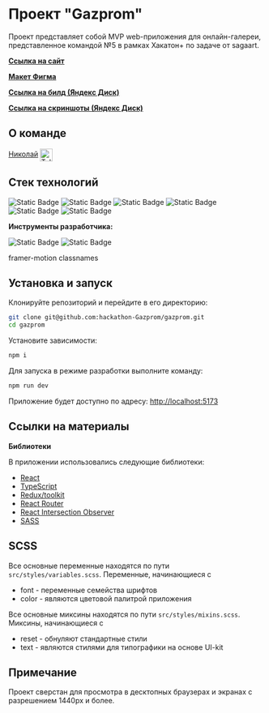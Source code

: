 # Проект "Gazprom"

Проект представляет собой MVP web-приложения для онлайн-галереи, представленное командой №5 в рамках Хакатон+ по задаче от sagaart.

[**Ссылка на сайт**](https://hackathon-gazprom.github.io/gazprom/)

[**Макет Фигма**](https://www.figma.com/design/ccc8iapZ8bQ32EQyYqytgW/%D0%93%D0%B0%D0%B7%D0%BF%D1%80%D0%BE%D0%BC-ID-%D0%A5%D0%B0%D0%BA%D0%B0%D1%82%D0%BE%D0%BD%2B-%D0%9A%D0%BE%D0%BC%D0%B0%D0%BD%D0%B4%D0%B0-1?node-id=42-2&t=M2QMAj7GoCSYpxNe-0)

[**Ссылка на билд (Яндекс Диск)**]()

[**Ссылка на скриншоты (Яндекс Диск)**]()

## О команде

[Николай](https://github.com/k0t1k777) [<span><img src="https://cdn-icons-png.flaticon.com/128/906/906377.png" height="25" align="center" alt="Telegram" title="Telegram" style="right" /></span>](https://t.me/ni_kolyaus)

## Стек технологий

![Static Badge](https://img.shields.io/badge/react-20232a?style=for-the-badge&logo=react)
![Static Badge](https://img.shields.io/badge/typescript-3178c6?style=for-the-badge&logo=typescript&logoColor=white)
![Static Badge](https://img.shields.io/badge/redux_toolkit-764abc?style=for-the-badge&logo=redux&logoColor=white)
![Static Badge](https://img.shields.io/badge/react_router-faf9f6?style=for-the-badge&logo=react%20router)
![Static Badge](https://img.shields.io/badge/scss-hotpink?style=for-the-badge&logo=sass&logoColor=white)
![Static Badge](https://img.shields.io/badge/html5-e34c26?style=for-the-badge&logo=html5&logoColor=white)

**Инструменты разработчика:**

![Static Badge](https://img.shields.io/badge/git-f14e32?style=for-the-badge&logo=git&logoColor=white)
![Static Badge](https://img.shields.io/badge/vite-646cff?style=for-the-badge&logo=vite&logoColor=white)

framer-motion
classnames

## Установка и запуск

Клонируйте репозиторий и перейдите в его директорию:

```bash
git clone git@github.com:hackathon-Gazprom/gazprom.git
cd gazprom
```

Установите зависимости:

```bash
npm i
```

Для запуска в режиме разработки выполните команду:

```bash
npm run dev
```

Приложение будет доступно по адресу: [http://localhost:5173](http://localhost:5173/)

## Ссылки на материалы

**Библиотеки**

В приложении использовались следующие библиотеки:

- [React](https://react.dev/)
- [TypeScript](https://www.typescriptlang.org/)
- [Redux/toolkit](https://redux-toolkit.js.org/)
- [React Router](https://reactrouter.com/en/main)
- [React Intersection Observer](https://github.com/thebuilder/react-intersection-observer)
- [SASS](https://github.com/sass/dart-sass)

## SCSS

Все основные переменные находятся по пути `src/styles/variables.scss`. Переменные, начинающиеся с

- font - переменные семейства шрифтов
- color - являются цветовой палитрой приложения

Все основные миксины находятся по пути `src/styles/mixins.scss`. Миксины, начинающиеся с

- reset - обнуляют стандартные стили
- text - являются стилями для типографики на основе UI-kit

## Примечание

Проект сверстан для просмотра в десктопных браузерах и экранах с разрешением 1440px и более.
